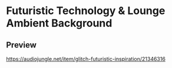 # Futuristic Technology & Lounge Ambient Background

## Preview
https://audiojungle.net/item/glitch-futuristic-inspiration/21346316